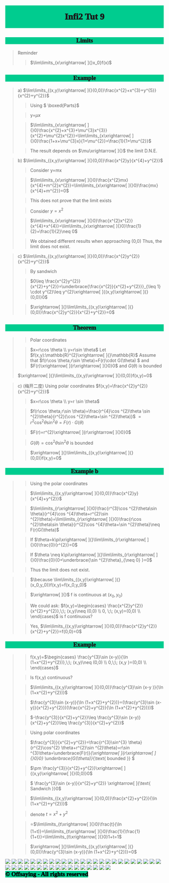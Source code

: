 # <p style='text-align:center;font-family:Verdana;font-weight:1000;background-color:#00cc8f;vertical-align:middle;padding:20px;margin-top:60px'>Infi2 Tut 9</p> 


## <p style='text-align:center;font-size:19px;font-family:Verdana;font-weight:1000;background-color:#00cc8f;vertical-align:middle;padding:0px;margin-top:0px'>Limits</p>
>Reminder
>
>>$\lim\limits_{x\xrightarrow[ ]{}x_0}f(x)$ 


## <p style='text-align:center;font-size:19px;font-family:Verdana;font-weight:1000;background-color:#00cc8f;vertical-align:middle;padding:0px;margin-top:0px'>Example</p>

>a) 
$\lim\limits_{(x,y)\xrightarrow[ ]{}(0,0)}\frac{x^{2}+x^{3}+y^{5}}{x^{2}+y^{2}}$ 
>
>>Using $ \boxed{Parts}$ 
>
>>y=$\mu x$
>
>>$\lim\limits_{x\xrightarrow[ ]{}0}\frac{x^{2}+x^{3}+\mu^{3}x^{3}}{x^{2}+\mu^{2}x^{2}}=\lim\limits_{x\xrightarrow[ ]{}0}\frac{1+x+\mu^{3}x}{1+\mu^{2}}=\frac{1}{1+\mu^{2}}$  
>
>>The result depends on $\mu\xrightarrow[ ]{}$ the limit D.N.E. 

>b)
$\lim\limits_{(x,y)\xrightarrow[ ]{}(0,0)}\frac{x^{2}y}{x^{4}+y^{2}}$ 
>
>>Consider y=mx
>
>>$\lim\limits_{x\xrightarrow[ ]{}0}\frac{x^{2}mx}{x^{4}+m^{2}x^{2}}=\lim\limits_{x\xrightarrow[ ]{}0}\frac{mx}{x^{4}+m^{2}}=0$ 
>
>>This does not prove that the limit exists
>
>>Consider $y=x^{2}$ 
>
>>$\lim\limits_{x\xrightarrow[ ]{}0}\frac{x^{2}x^{2}}{x^{4}+x^{4}}=\lim\limits_{x\xrightarrow[ ]{}0}\frac{1}{2}=\frac{1}{2}\neq 0$ 
>
>>We obtained different results when approaching (0,0)
Thus, the limit does not exist.

>c)
$\lim\limits_{(x,y)\xrightarrow[ ]{}(0,0)}\frac{x^{2}y^{2}}{x^{2}+y^{2}}$ 
>
>>By sandwich
>
>>$0\leq \frac{x^{2}y^{2}}{x^{2}+y^{2}}=\underbrace{\frac{x^{2}}{x^{2}+y^{2}}}_{\leq 1} \cdot y^{2}\leq y^{2}\xrightarrow[ ]{(x,y)\xrightarrow[ ]{}(0,0)}0$ 
>
>>$\xrightarrow[ ]{}\lim\limits_{(x,y)\xrightarrow[ ]{}(0,0)}\frac{x^{2}y^{2}}{x^{2}+y^{2}}=0$ 


## <p style='text-align:center;font-size:19px;font-family:Verdana;font-weight:1000;background-color:#00cc8f;vertical-align:middle;padding:0px;margin-top:0px'>Theorem </p>
>
>>Polar coordinates
>
>>$x=r\cos \theta  \\
y=r\sin \theta$ 
>>Let $f(x,y):\mathbb{R}^{2}\xrightarrow[ ]{}\mathbb{R}$
Assume that 
$f(r\cos \theta,r\sin \theta)=F(r)\cdot G(\theta) $ 
and $F(r)\xrightarrow[ ]{r\xrightarrow[ ]{}0}0$
and $G(\theta)$ is bounded 
>
>$\xrightarrow[ ]{}\lim\limits_{(x,y)\xrightarrow[ ]{}(0,0)}f(x,y)=0$        

>c) (梅开二度) Using polar coordinates
$f(x,y)=\frac{x^{2}y^{2}}{x^{2}+y^{2}}$ 
>
>>$x=r\cos \theta  \\
y=r \sin \theta$ 
>
>>$f(r\cos \theta,r\sin \theta)=\frac{r^{4}\cos ^{2}\theta \sin ^{2}\theta}{r^{2}(\cos ^{2}\theta+\sin ^{2}\theta)}$ 
$=r^{2}\cos ^{2}\theta\sin ^{2}\theta=F(r)\cdot G(\theta)$ 
>
>>$F(r)=r^{2}\xrightarrow[ ]{r\xrightarrow[ ]{}0}0$
>
>>$G(\theta)=\cos ^{2}\theta\sin ^{2}\theta$ is bounded
>
>>$\xrightarrow[ ]{}\lim\limits_{(x,y)\xrightarrow[ ]{}(0,0)}f(x,y)=0$   


### <p style='text-align:center;font-size:19px;font-family:Verdana;font-weight:1000;background-color:#00cc8f;vertical-align:middle;padding:0px;margin-top:0px'>Example b</p> 
>
>>Using the polar coordinates
>
>>$\lim\limits_{(x,y)\xrightarrow[ ]{}(0,0)}\frac{x^{2}y}{x^{4}+y^{2}}$ 
>
>>$\lim\limits_{r\xrightarrow[ ]{}0}\frac{r^{3}\cos ^{2}\theta\sin \theta}{r^{4}\cos ^{4}\theta+r^{2}\sin ^{2}\theta}=\lim\limits_{r\xrightarrow[ ]{}0}\frac{r\cos ^{2}\theta\sin \theta}{r^{2}\cos ^{4}\theta+\sin ^{2}\theta}\neq F(r)G(\theta)$ 
>
>>If $\theta=k\pi\xrightarrow[ ]{}\lim\limits_{r\xrightarrow[ ]{}0}\frac{0}{r^{2}}=0$ 
>
>>If $\theta \neq k\pi\xrightarrow[ ]{}\lim\limits_{r\xrightarrow[ ]{}0}\frac{0}{0+\underbrace{\sin ^{2}\theta}_{\neq 0} }=0$ 
>
>>Thus the limit does not exist.

>
>>$\because \lim\limits_{(x,y)\xrightarrow[ ]{}(x_0,y_0)}f(x,y)=f(x_0,y_0)$ 
>
>>$\xrightarrow[ ]{}$ f is continuous at $(x_0,y_0)$  
>
>>We could ask:
$f(x,y)=\begin{cases}
    \frac{x^{2}y^{2}}{x^{2}+y^{2}},\;\; (x,y)\neq (0,0)  \\
    0, \;\; (x,y)=(0,0) \\
\end{cases}$
is f continuous?
>
>>Yes, $\lim\limits_{(x,y)\xrightarrow[ ]{}(0,0)}\frac{x^{2}y^{2}}{x^{2}+y^{2}}=f(0,0)=0$  


### <p style='text-align:center;font-size:19px;font-family:Verdana;font-weight:1000;background-color:#00cc8f;vertical-align:middle;padding:0px;margin-top:0px'>Example</p>
>
>>f(x,y)=$\begin{cases}
    \frac{y^{3}\sin (x-y)}{\ln (1+x^{2}+y^{2})},\;\; (x,y)\neq (0,0)  \\
    0,\;\; (x,y )=(0,0) \\
\end{cases}$ 
>
>>Is f(x,y) continuous?
>
>>$\lim\limits_{(x,y)\xrightarrow[ ]{}(0,0)}\frac{y^{3}\sin (x-y )}{\ln (1+x^{2}+y^{2})}$ 
>
>>$\frac{y^{3}\sin (x-y)}{\ln (1+x^{2}+y^{2})}=(\frac{y^{3}\sin (x-y)}{x^{2}+y^{2}})(\frac{x^{2}+y^{2}}{\ln (1+x^{2}+y^{2})})$ 
>
>>$-\frac{y^{3}}{x^{2}+y^{2}}\leq \frac{y^{3}\sin (x-y)}{x^{2}+y^{2}}\leq \frac{y^{3}}{x^{2}+y^{2}}$ 
>
>>Using polar coordinates
>
>>$\frac{y^{3}}{x^{2}+y^{2}}=\frac{r^{3}\sin^{3} \theta}{r^{2}\cos^{2} \theta+r^{2}\sin ^{2}\theta}=r\sin ^{3}\theta=\underbrace{F(r)}_{\xrightarrow[ ]{r\xrightarrow[ ]{}0}0} \underbrace{G(\theta)}_{\text{ bounded }} $ 
>
>>$\pm \frac{y^{3}}{x^{2}+y^{2}}\xrightarrow[ ]{(x,y)\xrightarrow[ ]{}(0,0)}0$ 
>
>>$ \frac{y^{3}\sin (x-y)}{x^{2}+y^{2}} \xrightarrow[ ]{\text{ Sandwich }}0$ 
>
>>$\lim\limits_{(x,y)\xrightarrow[ ]{}(0,0)}\frac{x^{2}+y^{2}}{\ln (1+x^{2}+y^{2})}$ 
>
>>denote
>$t=x^{2}+y^{2}$
>
>>⭐$\lim\limits_{t\xrightarrow[ ]{}0}\frac{t}{\ln (1+t)}=\lim\limits_{t\xrightarrow[ ]{}0}\frac{1}{\frac{1}{1+t}}=\lim\limits_{t\xrightarrow[ ]{}0}1+t=1$  
>
>>$\xrightarrow[ ]{}\lim\limits_{(x,y)\xrightarrow[ ]{}(0,0)}\frac{y^{3}\sin (x-y)}{\ln (1+x^{2}+y^{2})}=0$ 

[![](https://img.shields.io/badge/Yu%20Chen-chen11976%40gtiit.edu.cn-%2300FFFF)](chen11976@gtiit.edu.cn) [![](https://img.shields.io/badge/Code%20in-Latex%20--%20Katex-%23ffd700)]()  [![](https://img.shields.io/badge/Yu%20Chen-Home-%09%234169E1)](https://offsaying.github.io) [![](https://img.shields.io/badge/Mozilla%20Public%20License-2.0-rgb(27%2C181%2C214))](https://www.mozilla.org/en-US/MPL/2.0/)
[![](https://img.shields.io/badge/Windows-10-2376bc?style=flat-square&logo=windows&logoColor=ffffff)](https://www.microsoft.com/windows/get-windows-10) [![](https://img.shields.io/badge/Linux-Ubuntu-2376bc?style=flat-square&logo=ubuntu&logoColor=ffffff)](https://ubuntu.com/) [![](https://img.shields.io/badge/Linux-Centos-2376bc?style=flat-square&logo=centos&logoColor=ffffff)](https://www.centos.org/) [![](https://img.shields.io/badge/MacOS-Monterey-2376bc?style=flat-square&logo=apple&logoColor=ffffff)](https://www.apple.com/) [![](https://img.shields.io/badge/IDE-Visual%20Studio%20Code-blue?style=flat-square&logo=visual-studio-code&logoColor=ffffff)](https://code.visualstudio.com/) [![](https://img.shields.io/badge/Intellij-Idea-blue?style=flat-square&logo=intellijidea&logoColor=ffffff)](https://www.jetbrains.com/idea/) [![](https://img.shields.io/badge/IDE-Goland-blue?style=flat-square&logo=jetbrains&logoColor=ffffff)](https://www.jetbrains.com/go/) [![](https://img.shields.io/badge/IDE-PyCharm-blue?style=flat-square&logo=jetbrains&logoColor=ffffff)](https://www.jetbrains.com/pycharm/) [![](https://img.shields.io/badge/IDE-Clion-blue?style=flat-square&logo=jetbrains&logoColor=ffffff)](https://www.jetbrains.com/clion/) [![](https://img.shields.io/badge/IDE-WebStorm-blue?style=flat-square&logo=jetbrains&logoColor=ffffff)](https://www.jetbrains.com/webstorm/) [![](https://img.shields.io/badge/Andriod-Studio-blue?style=flat-square&logo=android&logoColor=ffffff)](https://developer.android.com/studio/) [![](https://img.shields.io/badge/Linux-Vim-blue?style=flat-square&logo=vim&logoColor=ffffff)](https://www.vim.org/) [![](https://img.shields.io/badge/-Java-007396?style=flat-square&logo=java&logoColor=ffffff)](https://www.java.com/) [![](https://img.shields.io/badge/-Golang-f05032?style=flat-square&logo=go&logoColor=ffffff)](https://golang.org/) [![](https://img.shields.io/badge/-C++-269539?style=flat-square&logo=c%2B%2B&logoColor=ffffff)](https://www.cplusplus.com/) [![](https://img.shields.io/badge/-Rust-003545?style=flat-square&logo=rust&logoColor=ffffff)](https://www.rust-lang.org/) [![](https://img.shields.io/badge/-Python-3776AB?style=flat-square&logo=python&logoColor=ffffff)](https://www.python.org/) [![](https://img.shields.io/badge/-Scala-2496ED?style=flat-square&logo=scala&logoColor=ffffff)](https://www.scala-lang.org/) [![](https://img.shields.io/badge/-JavaScript-f7e018?style=flat-square&logo=javascript&logoColor=white)](https://www.ecma-international.org/) [![](https://img.shields.io/badge/-HTML5-E34F26?style=flat-square&logo=html5&logoColor=white)](https://html.spec.whatwg.org/) [![](https://img.shields.io/badge/-CSS3-1572B6?style=flat-square&logo=css3&logoColor=white)](https://www.w3.org/Style/CSS/) [![](https://img.shields.io/badge/-Less-43853d?style=flat-square&logo=less&logoColor=white)](https://lesscss.org/) [![](https://img.shields.io/badge/TypeScript-cb3837?style=flat-square&logo=TypeScript&logoColor=ffffff)](https://www.typescriptlang.org/) [![](https://img.shields.io/badge/Kotlin-2496ED?style=flat-square&logo=kotlin&logoColor=ffffff)](https://kotlinlang.org/) [![](https://img.shields.io/badge/Dart-003545?style=flat-square&logo=dart&logoColor=ffffff)](https://dart.dev/) [![](https://img.shields.io/badge/Lua-cb3837?style=flat-square&logo=lua&logoColor=ffffff)](https://www.lua.org/) [![](https://img.shields.io/badge/Shell-f05032?style=flat-square&logo=powershell&logoColor=ffffff)](https://www.shell.com/) [![](https://img.shields.io/badge/C%23-43853d?style=flat-square&logo=CSharp&logoColor=ffffff)](https://docs.microsoft.com/en-us/dotnet/csharp/) [![](https://img.shields.io/badge/-Spring-6DB33F?style=flat-square&logo=spring&logoColor=white)](https://spring.io/projects/spring-framework/) [![](https://img.shields.io/badge/-Docker-2496ED?style=flat-square&logo=docker&logoColor=ffffff)](https://www.docker.com/) [![](https://img.shields.io/badge/-MySQL-003545?style=flat-square&logo=mysql&logoColor=white)](https://www.mysql.com/) [![](https://img.shields.io/badge/-PostgreSQL-005571?style=flat-square&logo=postgresql&logoColor=white)](https://www.postgresql.org/) [![](https://img.shields.io/badge/-NPM-cb3837?style=flat-square&logo=npm&logoColor=white)](https://npmjs.com/) [![](https://img.shields.io/badge/-Git-f05032?style=flat-square&logo=git&logoColor=white)](https://git-scm.com/) [![](https://img.shields.io/badge/-Node.js-43853d?style=flat-square&logo=node.js&logoColor=ffffff)](https://nodejs.org/) [![](https://img.shields.io/badge/-jQuery-003545?style=flat-square&logo=jquery&logoColor=white)](https://jquery.com/) [![](https://img.shields.io/badge/-PyTorch-269539?style=flat-square&logo=pytorch&logoColor=white)](https://pytorch.org/) [![](https://img.shields.io/badge/-Markdown-003545?style=flat-square&logo=markdown&logoColor=white)](https://daringfireball.net/projects/markdown/)  
<h7 style='color:black;text-align:center;font-size:19px;font-family:Verdana;font-weight:600;font-weight:1000;background-color:#00cc8f;vertical-align:middle;padding:0px;margin-top:0px'>© Offsaying - All rights reserved</h7>
